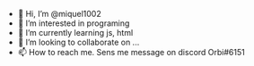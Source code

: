 - 👋 Hi, I’m @miquel1002
- 👀 I’m interested in programing
- 🌱 I’m currently learning js, html
- 💞️ I’m looking to collaborate on ...
- 📫 How to reach me. Sens me message on discord Orbi#6151

<!---
miquel1002/miquel1002 is a ✨ special ✨ repository because its `README.md` (this file) appears on your GitHub profile.
You can click the Preview link to take a look at your changes.
--->
